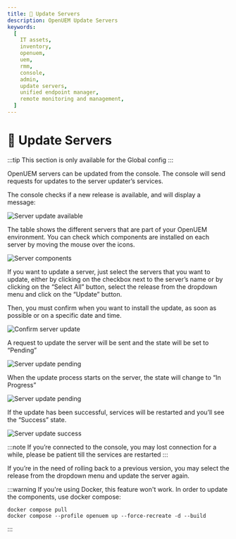 ```yaml
---
title: 🚀 Update Servers
description: OpenUEM Update Servers
keywords:
  [
    IT assets,
    inventory,
    openuem,
    uem,
    rmm,
    console,
    admin,
    update servers,
    unified endpoint manager,
    remote monitoring and management,
  ]
---
```


# 🚀 Update Servers

:::tip
This section is only available for the Global config
:::

OpenUEM servers can be updated from the console. The console will send requests for updates to the server updater’s services.

The console checks if a new release is available, and will display a message:

![Server update available](/img/console/server_update_available.png)

The table shows the different servers that are part of your OpenUEM environment. You can check which components are installed on each server by moving the mouse over the icons.

![Server components](/img/console/server_components.png)

If you want to update a server, just select the servers that you want to update, either by clicking on the checkbox next to the server’s name or by clicking on the “Select All” button, select the release from the dropdown menu and click on the “Update” button.

Then, you must confirm when you want to install the update, as soon as possible or on a specific date and time.

![Confirm server update](/img/console/confirm_server_update.png)

A request to update the server will be sent and the state will be set to “Pending”

![Server update pending](/img/console/server_update_pending.png)

When the update process starts on the server, the state will change to “In Progress”

![Server update pending](/img/console/server_update_in_progress.png)

If the update has been successful, services will be restarted and you’ll see the “Success” state.

![Server update success](/img/console/server_update_success.png)

:::note
If you’re connected to the console, you may lost connection for a while, please be patient till the services are restarted
:::

If you’re in the need of rolling back to a previous version, you may select the release from the dropdown menu and update the server again.

:::warning
If you're using Docker, this feature won't work. In order to update the components, use docker compose:

```(bash)
docker compose pull
docker compose --profile openuem up --force-recreate -d --build
```

:::
